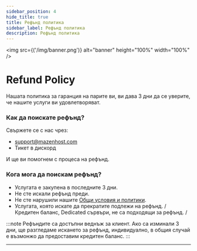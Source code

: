 ```yaml
---
sidebar_position: 4
hide_title: true
title: Рефънд политика
sidebar_label: Рефънд политика
description: Рефънд политика
---
```


<img src={('/img/banner.png')} alt="banner" height="100%" width="100%" />

<div class="text--center">
<h1>Refund Policy</h1>
</div>

Нашата политика за гаранция на парите ви, ви дава 3 дни да се уверите, че нашите услуги ви удовлетворяват.

### Как да поискате рефънд?

Свържете се с нас чрез:
- support@mazenhost.com
- Тикет в дискорд

И ще ви помогнем с процеса на рефънд.

### Кога мога да поискам рефънд?
- Услугата е закупена в последните 3 дни.
- Не сте искали рефънд преди.
- Не сте нарушили нашите [Общи условия и политики](https://mazenhost.bg/tos).
- Услугата, която искате да прекратите подлежи на рефънд. / Кредитен баланс, Dedicated сървъри, не са подходящи за рефънд. /

:::note 
Рефъндите са достъпни веднъж за клиент. Ако са изминали 3 дни, ще разгледаме искането за рефънд, индивидуално, в общия случай е възмонжо да предоставим кредитен баланс.
:::

---